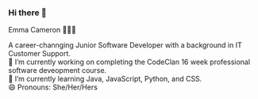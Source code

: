 ### Hi there 👋

Emma Cameron 👩🏻‍💻

A career-channging Junior Software Developer with a background in IT Customer Support.
<br>
🔭 I’m currently working on completing the CodeClan 16 week professional software deveopment course.
<br>
🌱 I’m currently learning Java, JavaScript, Python, and CSS.
<br>
😄 Pronouns: She/Her/Hers

<!--
**Chamsron/Chamsron** is a ✨ _special_ ✨ repository because its `README.md` (this file) appears on your GitHub profile.

Here are some ideas to get you started:

- 🔭 I’m currently working on ...
- 🌱 I’m currently learning ...
- 👯 I’m looking to collaborate on ...
- 🤔 I’m looking for help with ...
- 💬 Ask me about ...
- 📫 How to reach me: ...
- 😄 Pronouns: ...
- ⚡ Fun fact: ...
-->
